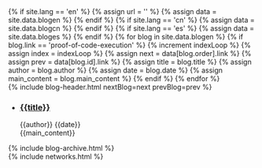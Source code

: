 <div class="main-wrapper" id="page-blog">
    <div class="hidden">
         {% if site.lang == 'en' %}
             {% assign url = '' %}
             {% assign data = site.data.blogen %}
        {% endif %}
        {% if site.lang == 'cn' %}
             {% assign data = site.data.blogcn %}
        {% endif %}
        {% if site.lang == 'es' %}
            {% assign data = site.data.bloges %}
        {% endif %}
        {% for blog in site.data.blogen %}
            {% if blog.link == 'proof-of-code-execution' %}
                {% increment indexLoop %}
                {% assign index = indexLoop %}
                {% assign next = data[blog.order].link %}
                {% assign prev = data[blog.id].link %}
                {% assign title = blog.title %}
                {% assign author = blog.author %}
                {% assign date = blog.date %}
                {% assign main_content = blog.main_content %}
            {% endif %}
        {% endfor %}
    </div>  
    <div id="roadmap">
            <div class="dont-skew width-100">
                <div class="content container blog">
                    {% include blog-header.html nextBlog=next prevBlog=prev %}
                    <div class="row">
                        <div class="col-md-9">
                            <ul class="list-blog">
                                <li>
                                    <h3><a href="#">{{title}}</a></h3>
                                    <span class="author">{{author}}</span>
                                    <span class="dot"></span>
                                    <span class="date">{{date}}</span>
                                    <div class="blog-content">{{main_content}}</div>
                                </li>
                            </ul>
                        </div>
                        <div class="col-md-3">
                            {% include blog-archive.html %}
                        </div>
                    </div>
                </div>
            </div>
     </div>
    {% include networks.html %}
</div>